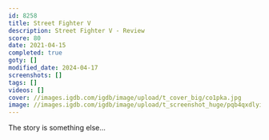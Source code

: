 ```yaml
---
id: 8258
title: Street Fighter V
description: Street Fighter V - Review
score: 80
date: 2021-04-15
completed: true
goty: []
modified_date: 2024-04-17
screenshots: []
tags: []
videos: []
cover: //images.igdb.com/igdb/image/upload/t_cover_big/co1pka.jpg
image: //images.igdb.com/igdb/image/upload/t_screenshot_huge/pqb4qxdlyick19j3kbes.jpg
---
```

The story is something else...